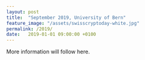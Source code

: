 ```yaml
---
layout: post
title:  "September 2019, University of Bern"
feature_image: "/assets/swisscryptoday-white.jpg"
permalink: /2019/
date:   2019-01-01 09:00:00 +0100
---
```


More information will follow here.

